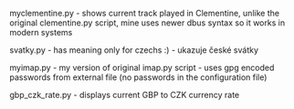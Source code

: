 myclementine.py - shows current track played in Clementine, unlike the original clementine.py script, mine uses newer dbus syntax so it works in modern systems

svatky.py - has meaning only for czechs :) - ukazuje české svátky

myimap.py - my version of original imap.py script - uses gpg encoded passwords from external file (no passwords in the configuration file) 

gbp_czk_rate.py - displays current GBP to CZK currency rate
